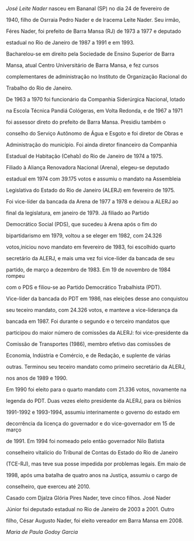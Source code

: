 

*José Leite Nader* nasceu em Bananal (SP) no dia 24 de fevereiro de

1940, filho de Osrraia Pedro Nader e de Iracema Leite Nader. Seu irmão,

Féres Nader, foi prefeito de Barra Mansa (RJ) de 1973 a 1977 e deputado

estadual no Rio de Janeiro de 1987 a 1991 e em 1993.



Bacharelou-se em direito pela Sociedade de Ensino Superior de Barra

Mansa, atual Centro Universitário de Barra Mansa, e fez cursos

complementares de administração no Instituto de Organização Racional do

Trabalho do Rio de Janeiro.



De 1963 a 1970 foi funcionário da Companhia Siderúrgica Nacional, lotado

na Escola Técnica Pandiá Cológeras, em Volta Redonda, e de 1967 a 1971

foi assessor direto do prefeito de Barra Mansa. Presidiu também o

conselho do Serviço Autônomo de Água e Esgoto e foi diretor de Obras e

Administração do município. Foi ainda diretor financeiro da Companhia

Estadual de Habitação (Cehab) do Rio de Janeiro de 1974 a 1975.



Filiado à Aliança Renovadora Nacional (Arena), elegeu-se deputado

estadual em 1974 com 39.175 votos e assumiu o mandato na Assembleia

Legislativa do Estado do Rio de Janeiro (ALERJ) em fevereiro de 1975.

Foi vice-líder da bancada da Arena de 1977 a 1978 e deixou a ALERJ ao

final da legislatura, em janeiro de 1979. Já filiado ao Partido

Democrático Social (PDS), que sucedeu à Arena após o fim do

bipartidarismo em 1979, voltou a se eleger em 1982, com 24.326

votos,iniciou novo mandato em fevereiro de 1983, foi escolhido quarto

secretário da ALERJ, e mais uma vez foi vice-líder da bancada de seu

partido, de março a dezembro de 1983. Em 19 de novembro de 1984 rompeu

com o PDS e filiou-se ao Partido Democrático Trabalhista (PDT).

Vice-líder da bancada do PDT em 1986, nas eleições desse ano conquistou

seu teceiro mandato, com 24.326 votos, e manteve a vice-liderança da

bancada em 1987. Foi durante o segundo e o terceiro mandatos que

participou do maior número de comissões da ALERJ: foi vice-presidente da

Comissão de Transportes (1986), membro efetivo das comissões de

Economia, Indústria e Comércio, e de Redação, e suplente de várias

outras. Terminou seu teceiro mandato como primeiro secretário da ALERJ,

nos anos de 1989 e 1990.



Em 1990 foi eleito para o quarto mandato com 21.336 votos, novamente na

legenda do PDT. Duas vezes eleito presidente da ALERJ, para os biênios

1991-1992 e 1993-1994, assumiu interinamente o governo do estado em

decorrência da licença do governador e do vice-governador em 15 de março

de 1991. Em 1994 foi nomeado pelo então governador Nilo Batista

conselheiro vitalício do Tribunal de Contas do Estado do Rio de Janeiro

(TCE-RJ), mas teve sua posse impedida por problemas legais. Em maio de

1998, após uma batalha de quatro anos na Justiça, assumiu o cargo de

conselheiro, que exerceu até 2010.



Casado com Djalza Glória Pires Nader, teve cinco filhos. José Nader

Júnior foi deputado estadual no Rio de Janeiro de 2003 a 2001. Outro

filho, César Augusto Nader, foi eleito vereador em Barra Mansa em 2008.



*Maria de Paula Godoy Garcia*



